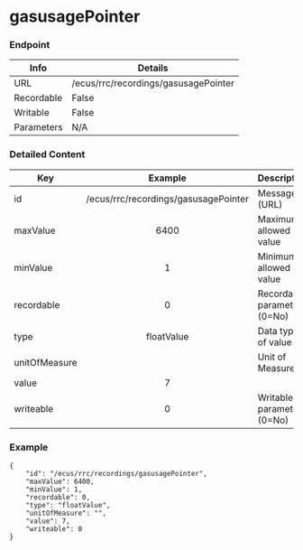 # gasusagePointer



### Endpoint

| Info  | Details |
| ------------- | ------------- |
| URL   | /ecus/rrc/recordings/gasusagePointer   |
| Recordable   | False   |
| Writable   | False   |
| Parameters  | N/A |

### Detailed Content

|  Key  | Example | Description |
| ------------- | :------: | ------------------------------ |
|  id | /ecus/rrc/recordings/gasusagePointer | Message ID (URL) |
|  maxValue | 6400 | Maximum allowed value |
|  minValue | 1 | Minimum allowed value |
|  recordable | 0 | Recordable parameter (0=No) |
|  type | floatValue | Data type of value |
|  unitOfMeasure |  | Unit of Measure |
|  value | 7 |  |
|  writeable | 0 | Writable parameter (0=No) |



### Example
```
{
    "id": "/ecus/rrc/recordings/gasusagePointer",
    "maxValue": 6400,
    "minValue": 1,
    "recordable": 0,
    "type": "floatValue",
    "unitOfMeasure": "",
    "value": 7,
    "writeable": 0
}
```
